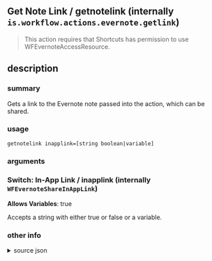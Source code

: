 
## Get Note Link / getnotelink (internally `is.workflow.actions.evernote.getlink`)


> This action requires that Shortcuts has permission to use WFEvernoteAccessResource.


## description
### summary
Gets a link to the Evernote note passed into the action, which can be shared.


### usage
`getnotelink inapplink=[string boolean|variable]`

### arguments
### Switch: In-App Link / inapplink (internally `WFEvernoteShareInAppLink`)
**Allows Variables**: true


Accepts a string with either true or false
or a variable.

### other info

<details><summary>source json</summary>
```json
{
	"ActionClass": "WFEvernoteGetLinkAction",
	"ActionKeywords": [
		"url",
		"share"
	],
	"AppIdentifier": "com.evernote.iPhone.Evernote",
	"Category": "Documents",
	"Description": {
		"DescriptionSummary": "Gets a link to the Evernote note passed into the action, which can be shared."
	},
	"Input": {
		"Multiple": true,
		"Required": true,
		"Types": [
			"ENNoteRef"
		]
	},
	"Name": "Get Note Link",
	"Output": {
		"Multiple": true,
		"OutputName": "Note Link",
		"Types": [
			"NSURL"
		]
	},
	"Parameters": [
		{
			"Class": "WFSwitchParameter",
			"DefaultValue": false,
			"Description": "When enabled, an evernote:// URL will be generated, suitable for opening the note in the Evernote app.",
			"Key": "WFEvernoteShareInAppLink",
			"Label": "In-App Link"
		}
	],
	"RequiredResources": [
		"WFEvernoteAccessResource"
	]
}
```
</details>
